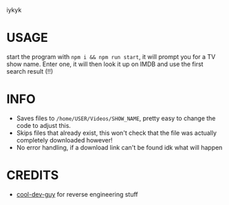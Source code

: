 iykyk

# USAGE
start the program with `npm i && npm run start`, it will prompt you for a TV show name. 
Enter one, it will then look it up on IMDB and use the first search result (!!)


# INFO
- Saves files to `/home/USER/Videos/SHOW_NAME`, pretty easy to change the code to adjust this. 
- Skips files that already exist, this won't check that the file was actually completely downloaded however!
- No error handling, if a download link can't be found idk what will happen


# CREDITS
- [cool-dev-guy](https://github.com/cool-dev-guy) for reverse engineering stuff
